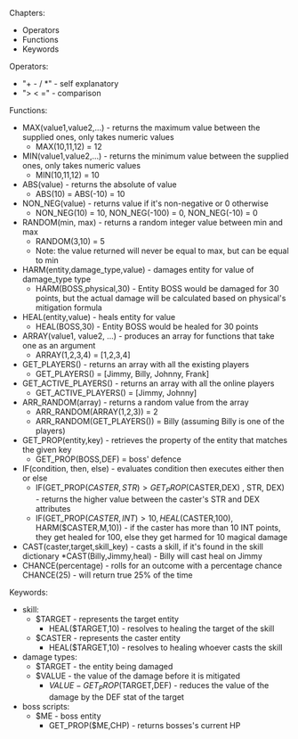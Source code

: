 Chapters:
* Operators
* Functions
* Keywords

Operators: 
* "+ - / *" - self explanatory
* "> < =" - comparison
    
Functions:
* MAX(value1,value2,...)  - returns the maximum value between the supplied ones, only takes numeric values
    * MAX(10,11,12) = 12
* MIN(value1,value2,...)  - returns the minimum value between the supplied ones, only takes numeric values
    * MIN(10,11,12) = 10
* ABS(value) - returns the absolute of value
    * ABS(10) = ABS(-10) = 10
* NON_NEG(value) - returns value if it's non-negative or 0 otherwise 
    * NON_NEG(10) = 10, NON_NEG(-100) = 0, NON_NEG(-10) = 0
* RANDOM(min, max) - returns a random integer value between min and max
    * RANDOM(3,10) = 5
    * Note: the value returned will never be equal to max, but can be equal to min
* HARM(entity,damage_type,value) - damages entity for value of damage_type type
    * HARM(BOSS,physical,30) - Entity BOSS would be damaged for 30 points, but the actual damage will be calculated based on physical's mitigation formula 
* HEAL(entity,value) - heals entity for value
    * HEAL(BOSS,30) - Entity BOSS would be healed for 30 points     
* ARRAY(value1, value2, ...) - produces an array for functions that take one as an argument
    * ARRAY(1,2,3,4) = [1,2,3,4]
* GET_PLAYERS() - returns an array with all the existing players
    * GET_PLAYERS() = [Jimmy, Billy, Johnny, Frank]
* GET_ACTIVE_PLAYERS() - returns an array with all the online players
    * GET_ACTIVE_PLAYERS() = [Jimmy, Johnny]
* ARR_RANDOM(array) - returns a random value from the array
    * ARR_RANDOM(ARRAY(1,2,3)) = 2
    * ARR_RANDOM(GET_PLAYERS()) = Billy (assuming Billy is one of the players)
* GET_PROP(entity,key) - retrieves the property of the entity that matches the given key
    * GET_PROP(BOSS,DEF) = boss' defence
* IF(condition, then, else) - evaluates condition then executes either then or else
    * IF(GET_PROP($CASTER,STR) > GET_PROP($CASTER,DEX) , STR, DEX) - returns the higher value between the caster's STR and DEX attributes
    * IF(GET_PROP($CASTER,INT) > 10, HEAL($CASTER,100), HARM($CASTER,M,10)) - if the caster has more than 10 INT points, they get healed for 100, else they get harmed for 10 magical damage
* CAST(caster,target,skill_key) - casts a skill, if it's found in the skill dictionary
    *CAST(Billy,Jimmy,heal) - Billy will cast heal on Jimmy
* CHANCE(percentage) - rolls for an outcome with a percentage chance
    CHANCE(25) - will return true 25% of the time

          
Keywords:
* skill:
    * $TARGET - represents the target entity
        * HEAL($TARGET,10) - resolves to healing the target of the skill
    * $CASTER - represents the caster entity
        * HEAL($TARGET,10) - resolves to healing whoever casts the skill
* damage types:
    * $TARGET - the entity being damaged
    * $VALUE - the value of the damage before it is mitigated
        * $VALUE-GET_PROP($TARGET,DEF) - reduces the value of the damage by the DEF stat of the target
* boss scripts:
    * $ME - boss entity
        * GET_PROP($ME,CHP) - returns bosses's current HP
    
